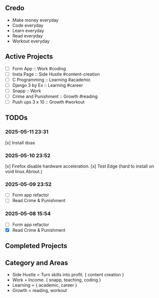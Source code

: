 ## Credo
- Make money everyday
- Code everyday
- Learn everyday
- Read everyday
- Workout everyday

## Active Projects
- [ ] Form App :: Work #coding
- [ ] Insta Page :: Side Hustle #content-creation
- [ ] C Programming :: Learning #academic
- [ ] Django 3 by Ex :: Learning #career
- [ ] Snapp :: Work
- [ ] Crime and Punishment :: Growth #reading
- [ ] Push ups 3 x 10 :: Growth #workout

## TODOs

### 2025-05-11 23:31
[x] Install doas

### 2025-05-10 23:52
[x] Firefox disable hardware acceleration.
[x] Test Edge (hard to install on void linux.Abrout.)

### 2025-05-09 23:52
- [ ] Form app refactor
- [ ] Read Crime & Punishment

### 2025-05-08 15:54
- [ ] Form app refactor
- [x] Read Crime & Punishment

## Completed Projects

## Category and Areas
- Side Hustle = Turn skills into profit. { content creation }
- Work = Income. { snapp, teaching, coding }
- Learning = { academic, career }
- Growth = reading, workout

